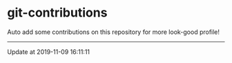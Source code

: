 # git-contributions

Auto add some contributions on this repository for more look-good profile!

---

Update at 2019-11-09 16:11:11
